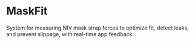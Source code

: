 # MaskFit
System for measuring NIV mask strap forces to optimize fit, detect leaks, and prevent slippage, with real-time app feedback.

